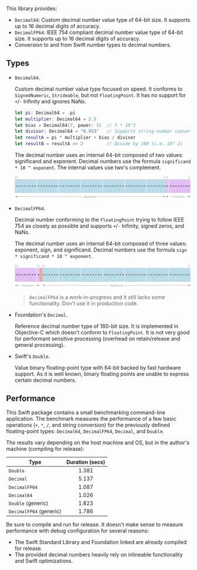 This library provides:
- `Decimal64`: Custom decimal number value type of 64-bit size. It supports up to 16 decimal digits of accuracy.
- `DecimalFP64`: IEEE 754 compliant decimal number value type of 64-bit size. It supports up to 16 decimal digits of accuracy.
- Conversion to and from Swift number types to decimal numbers.

## Types

- `Decimal64`.

  Custom decimal number value type focused on speed. It conforms to `SignedNumeric`, `Strideable`, but not `FloatingPoint`. It has no support for `+`/`-` Infinity and ignores NaNs.

  ```swift
  let pi: Decimal64 = .pi
  let multiplier: Decimal64 = 2.5
  let bias = Decimal64(7, power: 3)  // 7 * 10^3
  let divisor: Decimal64 = "0.953"   // Supports string-number conversion
  let resultA = pi * multiplier + bias / divisor
  let resultB = resultA >> 2         // Divide by 100 (i.e. 10^-2)
  ```

  The decimal number uses an internal 64-bit composed of two values: significand and exponent. Decimal numbers use the formula `significand * 10 ^ exponent`. The internal values use two's complement.

  <p align="center">
    <img src="docs/assets/Decimal64.svg" alt="Decimal64">
  </p>

- `DecimalFP64`.

  Decimal number conforming to the `FloatingPoint` trying to follow IEEE 754 as closely as possible and supports `+`/`-` Infinity, signed zeros, and NaNs.

  The decimal number uses an internal 64-bit composed of three values: exponent, sign, and significand. Decimal numbers use the formula `sign * significand * 10 ^ exponent`.

  <p align="center">
    <img src="docs/assets/DecimalFP64.svg" alt="DecimalFP64">
  </p>

  > `DecimalFP64` is a work-in-progress and it still lacks some functionality. Don't use it in production code.

- Foundation's `Decimal`.

  Reference decimal number type of 160-bit size. It is implemented in Objective-C which doesn't conform to `FloatingPoint`. It is not very good for performant sensitive processing (overhead on retain/release and general processing).

- Swift's `Double`.

  Value binary floating-point type with 64-bit backed by fast hardware support. As it is well known, binary floating points are unable to express certain decimal numbers.

## Performance

This Swift package contains a small benchmarking command-line application. The benchmark measures the performance of a few basic operations (`+`, `*`, `/`, and string conversion) for the previously defined floating-point types: `Decimal64`, `DecimalFP64`, `Decimal`, and `Double`.

The results vary depending on the host machine and OS, but in the author's machine (compiling for release):

|          Type         | Duration (secs) |
|-----------------------|:--------:|
`Double`                | 1.381
`Decimal`               | 5.137
`DecimalFP64`           | 1.087
`Decimal64`             | 1.026
`Double` (generic)      | 1.823
`DecimalFP64` (generic) | 1.786

Be sure to compile and run for release. It doesn't make sense to measure performance with debug configuration for several reasons:
- The Swift Standard Library and Foundation linked are already compiled for release.
- The provided decimal numbers heavily rely on inlineable functionality and Swift optimizations.